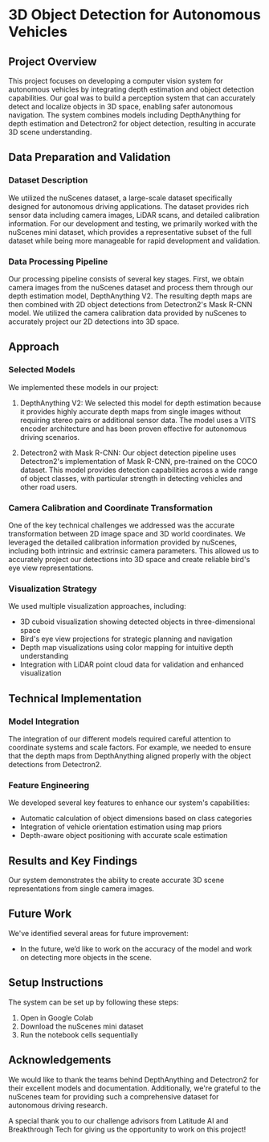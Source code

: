 # 3D Object Detection for Autonomous Vehicles

## Project Overview

This project focuses on developing a computer vision system for autonomous vehicles by integrating depth estimation and object detection capabilities. Our goal was to build a perception system that can accurately detect and localize objects in 3D space, enabling safer autonomous navigation. The system combines models including DepthAnything for depth estimation and Detectron2 for object detection, resulting in accurate 3D scene understanding.

## Data Preparation and Validation

### Dataset Description
We utilized the nuScenes dataset, a large-scale dataset specifically designed for autonomous driving applications. The dataset provides rich sensor data including camera images, LiDAR scans, and detailed calibration information. For our development and testing, we primarily worked with the nuScenes mini dataset, which provides a representative subset of the full dataset while being more manageable for rapid development and validation.

### Data Processing Pipeline
Our processing pipeline consists of several key stages. First, we obtain camera images from the nuScenes dataset and process them through our depth estimation model, DepthAnything V2. The resulting depth maps are then combined with 2D object detections from Detectron2's Mask R-CNN model. We utilized the camera calibration data provided by nuScenes to accurately project our 2D detections into 3D space.

## Approach

### Selected Models
We implemented these models in our project:

1. DepthAnything V2: We selected this model for depth estimation because it provides highly accurate depth maps from single images without requiring stereo pairs or additional sensor data. The model uses a VITS encoder architecture and has been proven effective for autonomous driving scenarios.

2. Detectron2 with Mask R-CNN: Our object detection pipeline uses Detectron2's implementation of Mask R-CNN, pre-trained on the COCO dataset. This model provides detection capabilities across a wide range of object classes, with particular strength in detecting vehicles and other road users.


### Camera Calibration and Coordinate Transformation
One of the key technical challenges we addressed was the accurate transformation between 2D image space and 3D world coordinates. We leveraged the detailed calibration information provided by nuScenes, including both intrinsic and extrinsic camera parameters. This allowed us to accurately project our detections into 3D space and create reliable bird's eye view representations.

### Visualization Strategy
We used multiple visualization approaches, including:
- 3D cuboid visualization showing detected objects in three-dimensional space
- Bird's eye view projections for strategic planning and navigation
- Depth map visualizations using color mapping for intuitive depth understanding
- Integration with LiDAR point cloud data for validation and enhanced visualization

## Technical Implementation

### Model Integration
The integration of our different models required careful attention to coordinate systems and scale factors. For example, we needed to ensure that the depth maps from DepthAnything aligned properly with the object detections from Detectron2. 

### Feature Engineering
We developed several key features to enhance our system's capabilities:
- Automatic calculation of object dimensions based on class categories
- Integration of vehicle orientation estimation using map priors
- Depth-aware object positioning with accurate scale estimation

## Results and Key Findings

Our system demonstrates the ability to create accurate 3D scene representations from single camera images. 

## Future Work

We've identified several areas for future improvement:
- In the future, we’d like to work on the accuracy of the model and work on detecting more objects in the scene.

## Setup Instructions

The system can be set up by following these steps:
1. Open in Google Colab
2. Download the nuScenes mini dataset
3. Run the notebook cells sequentially

## Acknowledgements

We would like to thank the teams behind DepthAnything and Detectron2 for their excellent models and documentation. Additionally, we're grateful to the nuScenes team for providing such a comprehensive dataset for autonomous driving research. 
 
A special thank you to our challenge advisors from Latitude AI and Breakthrough Tech for giving us the opportunity to work on this project!
